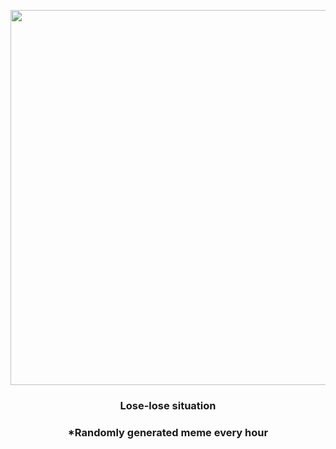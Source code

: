 <p align="center">
        <img src="https://i.redd.it/tqjd9vid59991.jpg" width="600" height="600">
        </p>
        <h3 align="center">Lose-lose situation</h3>
        <h3 align="center">*Randomly generated meme every hour</h3>
    